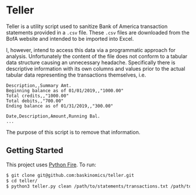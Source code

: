 # Teller

Teller is a utility script used to sanitize Bank of America transaction statements provided in a `.csv` file. These `.csv` files are downloaded from the BofA website and intended to be imported into Excel.

I, however, intend to access this data via a programmatic approach for analysis. Unfortunately the content of the file does not conform to a tabular data structure causing an unnecessary headache. Specifically there is descriptive information with its own columns and values prior to the actual tabular data representing the transactions themselves, i.e.

```
Description,,Summary Amt.
Beginning balance as of 01/01/2019,,"1000.00"
Total credits,,"1000.00"
Total debits,,"700.00"
Ending balance as of 01/31/2019,,"300.00"

Date,Description,Amount,Running Bal.
...
```

The purpose of this script is to remove that information.

## Getting Started

This project uses [Python Fire](https://github.com/google/python-fire). To run:

```bash
$ git clone git@github.com:baskinomics/teller.git
$ cd teller/
$ python3 teller.py clean /path/to/statements/transactions.txt /path/to/output/filename.txt
```
